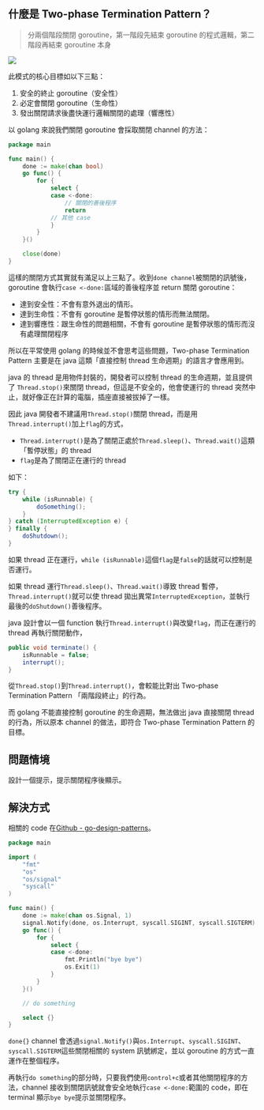 ## 什麼是 Two-phase Termination Pattern？

> 分兩個階段關閉 goroutine，第一階段先結束 goroutine 的程式邏輯，第二階段再結束 goroutine 本身

![](https://i.imgur.com/MCUxWsp.png)

此模式的核心目標如以下三點：

1. 安全的終止 goroutine（安全性）
2. 必定會關閉 goroutine（生命性）
3. 發出關閉請求後盡快運行邏輯關閉的處理（響應性）

以 golang 來說我們關閉 goroutine 會採取關閉 channel 的方法：

```go
package main

func main() {
	done := make(chan bool)
	go func() {
		for {
			select {
			case <-done:
				// 關閉的善後程序
				return
            // 其他 case
			}
		}
	}()

	close(done)
}
```

這樣的關閉方式其實就有滿足以上三點了。收到`done channel`被關閉的訊號後，goroutine 會執行`case <-done:`區域的善後程序並 return 關閉 goroutine：

- 達到安全性：不會有意外退出的情形。
- 達到生命性：不會有 goroutine 是暫停狀態的情形而無法關閉。
- 達到響應性：跟生命性的問題相關，不會有 goroutine 是暫停狀態的情形而沒有處理關閉程序

所以在平常使用 golang 的時候並不會思考這些問題，Two-phase Termination Pattern 主要是在 java 這類「直接控制 thread 生命週期」的語言才會應用到。

java 的 thread 是用物件封裝的，開發者可以控制 thread 的生命週期，並且提供了 `Thread.stop()`來關閉 thread，但這是不安全的，他會使運行的 thread 突然中止，就好像正在計算的電腦，插座直接被拔掉了一樣。

因此 java 開發者不建議用`Thread.stop()`關閉 thread，而是用`Thread.interrupt()`加上`flag`的方式，

- `Thread.interrupt()`是為了關閉正處於`Thread.sleep()`、`Thread.wait()`這類「暫停狀態」的 thread
- `flag`是為了關閉正在運行的 thread

如下：

```java
try {
    while (isRunnable) {
        doSomething();
    }
} catch (InterruptedException e) {
} finally {
    doShutdown();
}
```

如果 thread 正在運行，`while (isRunnable)`這個`flag`是`false`的話就可以控制是否運行。

如果 thread 運行`Thread.sleep()`、`Thread.wait()`導致 thread 暫停，`Thread.interrupt()`就可以使 thread 拋出異常`InterruptedException`，並執行最後的`doShutdown()`善後程序。

java 設計會以一個 function 執行`Thread.interrupt()`與改變`flag`，而正在運行的 thread 再執行關閉動作，

```java
public void terminate() {
	isRunnable = false;
	interrupt();
}
```

從`Thread.stop()`到`Thread.interrupt()`，會較能比對出 Two-phase Termination Pattern 「兩階段終止」的行為。

而 golang 不能直接控制 goroutine 的生命週期，無法做出 java 直接關閉 thread 的行為，所以原本 channel 的做法，即符合 Two-phase Termination Pattern 的目標。

## 問題情境

設計一個提示，提示關閉程序後顯示。

## 解決方式

相關的 code 在[Github - go-design-patterns](https://github.com/superj80820/go-design-patterns)。

```go
package main

import (
	"fmt"
	"os"
	"os/signal"
	"syscall"
)

func main() {
	done := make(chan os.Signal, 1)
	signal.Notify(done, os.Interrupt, syscall.SIGINT, syscall.SIGTERM)
	go func() {
		for {
			select {
			case <-done:
				fmt.Println("bye bye")
				os.Exit(1)
			}
		}
	}()

	// do something

	select {}
}
```

`done{}` channel 會透過`signal.Notify()`與`os.Interrupt`、`syscall.SIGINT`、`syscall.SIGTERM`這些關閉相關的 system 訊號綁定，並以 goroutine 的方式一直運作在整個程序。

再執行`do something`的部分時，只要我們使用`control+c`或者其他關閉程序的方法，channel 接收到關閉訊號就會安全地執行`case <-done:`範圍的 code，即在 terminal 顯示`bye bye`提示並關閉程序。
